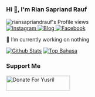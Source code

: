 ### Hi 👋, I'm Rian Sapriand Rauf

![riansapriandrauf's Profile views](https://komarev.com/ghpvc/?username=riansapriandrauf&style=flat&color=blueviolet)<br>
<a href="https://instagram.com/sapriandrf" target="_blank" >
    <img src="https://img.shields.io/badge/Instagram-%23E4405F.svg?&style=flat&logo=instagram&logoColor=white" alt="Instagram">
</a>
<a href="https://rianrauf.my.id/" target="_blank" >
    <img src="https://img.shields.io/badge/Blog-FF8800.svg?&style=flat&logo=blogger&logoColor=white" alt="Blog">
</a>
<a href="https://facebook.com/rian.s.5249349" target="_blank" >
    <img src="https://img.shields.io/badge/Facebook-%231877F2.svg?&style=flat&logo=facebook&logoColor=white" alt="Facebook">
</a>

🔭 I’m currently working on nothing<br>
<!-- Mulai Statistik GitHub -->
[![Github Stats](https://github-readme-stats.vercel.app/api?username=riansapriandrauf&show_icons=true&theme=tokyonight&hide=stars,issues&count_private=true&include_all_commits=true)](https://github.com/riansapriandrauf)
[![Top Bahasa](https://github-readme-stats.vercel.app/api/top-langs/?username=riansapriandrauf&layout=compact&theme=tokyonight)](https://github.com/riansapriandrauf)
<!-- Akhir Statistik GitHub -->

<!-- ![riansapriandrauf's GitHub stats](https://github-readme-stats.vercel.app/api?username=riansapriandrauf&show_icons=true&theme=tokyonight)<br>
![riansapriandrauf's GitHub stats](https://github-readme-stats.vercel.app/api/top-langs/?username=riansapriandrauf&theme=tokyonight&hide_border=false&layout=compact) -->

### Support Me

<a href="https://saweria.co/riansapriandrauf" target="_blank">
    <img src="https://user-images.githubusercontent.com/26188697/180601310-e82c63e4-412b-4c36-b7b5-7ba713c80380.png" alt="Donate For Yusril" height="41" width="174">
</a>

